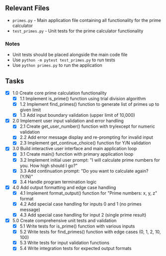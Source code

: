 ## Relevant Files

- `primes.py` - Main application file containing all functionality for the prime calculator
- `test_primes.py` - Unit tests for the prime calculator functionality

### Notes

- Unit tests should be placed alongside the main code file
- Use `python -m pytest test_primes.py` to run tests
- Use `python primes.py` to run the application

## Tasks

- [x] 1.0 Create core prime calculation functionality
  - [x] 1.1 Implement is_prime() function using trial division algorithm
  - [x] 1.2 Implement find_primes() function to generate list of primes up to given limit
  - [x] 1.3 Add input boundary validation (upper limit of 10,000)
- [x] 2.0 Implement user input validation and error handling
  - [x] 2.1 Create get_user_number() function with try/except for numeric validation
  - [x] 2.2 Add error message display and re-prompting for invalid input
  - [x] 2.3 Implement get_continue_choice() function for Y/N validation
- [x] 3.0 Build interactive user interface and main application loop
  - [x] 3.1 Create main() function with primary application loop
  - [x] 3.2 Implement initial user prompt: "I will calculate prime numbers for you. How high should I go?"
  - [x] 3.3 Add continuation prompt: "Do you want to calculate again? (Y/N)"
  - [x] 3.4 Handle program termination logic
- [x] 4.0 Add output formatting and edge case handling
  - [x] 4.1 Implement format_output() function for "Prime numbers: x, y, z" format
  - [x] 4.2 Add special case handling for inputs 0 and 1 (no primes message)
  - [x] 4.3 Add special case handling for input 2 (single prime result)
- [x] 5.0 Create comprehensive unit tests and validation
  - [x] 5.1 Write tests for is_prime() function with various inputs
  - [x] 5.2 Write tests for find_primes() function with edge cases (0, 1, 2, 10, 100)
  - [x] 5.3 Write tests for input validation functions
  - [x] 5.4 Write integration tests for expected output formats